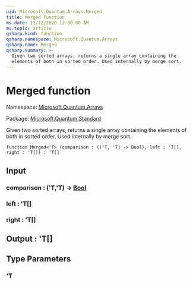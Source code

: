 ```yaml
---
uid: Microsoft.Quantum.Arrays.Merged
title: Merged function
ms.date: 11/12/2020 12:00:00 AM
ms.topic: article
qsharp.kind: function
qsharp.namespace: Microsoft.Quantum.Arrays
qsharp.name: Merged
qsharp.summary: >-
  Given two sorted arrays, returns a single array containing the
  elements of both in sorted order. Used internally by merge sort.
---
```


# Merged function

Namespace: [Microsoft.Quantum.Arrays](xref:Microsoft.Quantum.Arrays)

Package: [Microsoft.Quantum.Standard](https://nuget.org/packages/Microsoft.Quantum.Standard)


Given two sorted arrays, returns a single array containing theelements of both in sorted order. Used internally by merge sort.

```qsharp
function Merged<'T> (comparison : (('T, 'T) -> Bool), left : 'T[], right : 'T[]) : 'T[]
```


## Input

### comparison : ('T,'T) -> [Bool](xref:microsoft.quantum.lang-ref.bool)




### left : 'T[]




### right : 'T[]





## Output : 'T[]



## Type Parameters

### 'T

